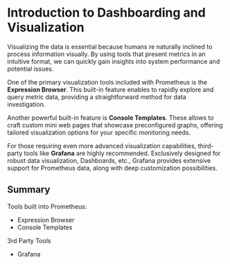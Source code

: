 # Introduction to Dashboarding and Visualization
Visualizing the data is essential because humans re naturally inclined to process information visually. 
By using tools that present metrics in an intuitive format, we can quickly gain insights into system performance and potential issues.

One of the primary visualization tools included with Prometheus is the **Expression Browser**. This built-in feature enables to rapidly explore and query metric data, providing a straightforward method for data investigation.

Another powerful built-in feature is **Console Templates**. These allows to craft custom mini web pages that showcase preconfigured graphs, offering tailored visualization options for your specific monitoring needs.

For those requiring even more advanced visualization capabilities, third-party tools like **Grafana** are highly recommended. Exclusively designed for robust data visualization, Dashboards, etc., Grafana provides extensive support for Prometheus data, along with deep customization possibilities.

## Summary
Tools built into Prometheus:
- Expression Browser
- Console Templates

3rd Party Tools
- Grafana